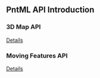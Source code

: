 ## PntML API Introduction


### 3D Map API

[Details](hhttps://dprtairc.github.io/pntml/pcm-api.html)

### Moving Features API

[Details](hhttps://dprtairc.github.io/pntml/mf-api.html)

